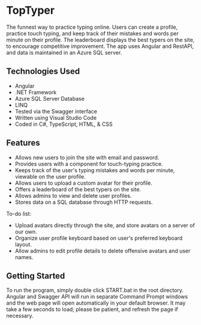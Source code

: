 # TopTyper

The funnest way to practice typing online. Users can create a profile, practice touch typing, and keep track of their mistakes and words per minute on their profile. The leaderboard displays the best typers on the site, to encourage competitive improvement. The app uses Angular and RestAPI, and data is maintained in an Azure SQL server.

## Technologies Used

* Angular
* .NET Framework
* Azure SQL Server Database
* LINQ
* Tested via the Swagger interface
* Written using Visual Studio Code
* Coded in C#, TypeScript, HTML, & CSS

## Features

* Allows new users to join the site with email and password.
* Provides users with a component for touch-typing practice.
* Keeps track of the user's typing mistakes and words per minute, viewable on the user profile.
* Allows users to upload a custom avatar for their profile.
* Offers a leaderboard of the best typers on the site.
* Allows admins to view and delete user profiles.
* Stores data on a SQL database through HTTP requests.

To-do list:
* Upload avatars directly through the site, and store avatars on a server of our own.
* Organize user profile keyboard based on user's preferred keyboard layout.
* Allow admins to edit profile details to delete offensive avatars and user names.

## Getting Started

To run the program, simply double click START.bat in the root directory. Angular and Swagger API will run in separate Command Prompt windows and the web page will open automatically in your default browser. It may take a few seconds to load; please be patient, and refresh the page if necessary.
